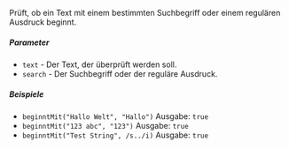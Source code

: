Prüft, ob ein Text mit einem bestimmten Suchbegriff oder einem regulären Ausdruck beginnt.

##### Parameter
* `text` - Der Text, der überprüft werden soll.
* `search` - Der Suchbegriff oder der reguläre Ausdruck.

##### Beispiele
* `beginntMit("Hallo Welt", "Hallo")` Ausgabe: `true`
* `beginntMit("123 abc", "123")` Ausgabe: `true`
* `beginntMit("Test String", /s../i)` Ausgabe: `true` 
